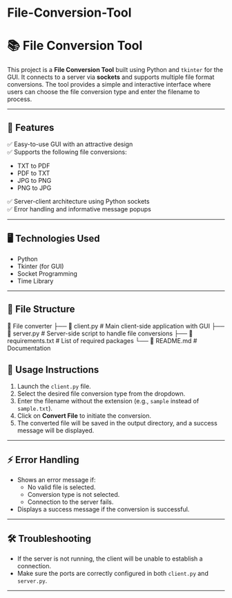 # File-Conversion-Tool
# 📚 File Conversion Tool

This project is a **File Conversion Tool** built using Python and `tkinter` for the GUI. It connects to a server via **sockets** and supports multiple file format conversions. The tool provides a simple and interactive interface where users can choose the file conversion type and enter the filename to process.

---

## 🚀 Features
✅ Easy-to-use GUI with an attractive design  
✅ Supports the following file conversions:
- TXT to PDF  
- PDF to TXT  
- JPG to PNG  
- PNG to JPG  

✅ Server-client architecture using Python sockets  
✅ Error handling and informative message popups  

---

## 🖥️ Technologies Used
- Python
- Tkinter (for GUI)
- Socket Programming
- Time Library

---

## 📄 File Structure
📁 File converter 
├── 📄 client.py # Main client-side application with GUI 
├── 📄 server.py # Server-side script to handle file conversions 
├── 📄 requirements.txt # List of required packages 
└── 📄 README.md # Documentation

## 📝 Usage Instructions

1. Launch the `client.py` file.  
2. Select the desired file conversion type from the dropdown.  
3. Enter the filename without the extension (e.g., `sample` instead of `sample.txt`).  
4. Click on **Convert File** to initiate the conversion.  
5. The converted file will be saved in the output directory, and a success message will be displayed.  

---

## ⚡️ Error Handling
- Shows an error message if:
    - No valid file is selected.
    - Conversion type is not selected.
    - Connection to the server fails.
- Displays a success message if the conversion is successful.

---

## 🛠️ Troubleshooting
- If the server is not running, the client will be unable to establish a connection.
- Make sure the ports are correctly configured in both `client.py` and `server.py`.

---
